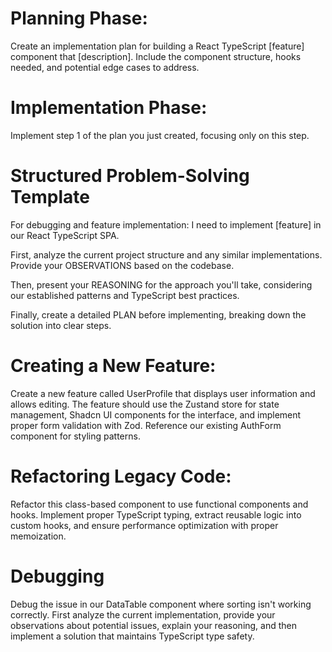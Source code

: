 # Planning Phase:

Create an implementation plan for building a React TypeScript [feature] component that [description]. Include the component structure, hooks needed, and potential edge cases to address.

# Implementation Phase:

Implement step 1 of the plan you just created, focusing only on this step.

# Structured Problem-Solving Template

For debugging and feature implementation:
I need to implement [feature] in our React TypeScript SPA.

First, analyze the current project structure and any similar implementations. Provide your OBSERVATIONS based on the codebase.

Then, present your REASONING for the approach you'll take, considering our established patterns and TypeScript best practices.

Finally, create a detailed PLAN before implementing, breaking down the solution into clear steps.

# Creating a New Feature:

Create a new feature called UserProfile that displays user information and allows editing. The feature should use the Zustand store for state management, Shadcn UI components for the interface, and implement proper form validation with Zod. Reference our existing AuthForm component for styling patterns.

# Refactoring Legacy Code:

Refactor this class-based component to use functional components and hooks. Implement proper TypeScript typing, extract reusable logic into custom hooks, and ensure performance optimization with proper memoization.

# Debugging

Debug the issue in our DataTable component where sorting isn't working correctly. First analyze the current implementation, provide your observations about potential issues, explain your reasoning, and then implement a solution that maintains TypeScript type safety.
